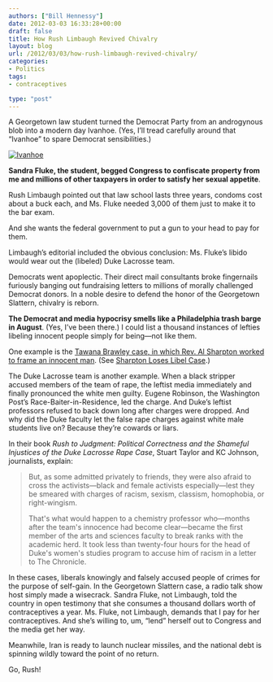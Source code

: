 ```yaml
---
authors: ["Bill Hennessy"]
date: 2012-03-03 16:33:28+00:00
draft: false
title: How Rush Limbaugh Revived Chivalry
layout: blog
url: /2012/03/03/how-rush-limbaugh-revived-chivalry/
categories:
- Politics
tags:
- contraceptives

type: "post"
---
```


A Georgetown law student turned the Democrat Party from an androgynous blob into a modern day Ivanhoe. (Yes, I’ll tread carefully around that “Ivanhoe” to spare Democrat sensibilities.)

 

[![Ivanhoe](https://ludicrite.files.wordpress.com/2012/03/ivanhoe_thumb.jpg)
](https://ludicrite.files.wordpress.com/2012/03/ivanhoe.jpg)

 

**Sandra Fluke, the student, begged Congress to confiscate property from me and millions of other taxpayers in order to satisfy her sexual appetite**. 

 

Rush Limbaugh pointed out that law school lasts three years, condoms cost about a buck each, and Ms. Fluke needed 3,000 of them just to make it to the bar exam. 

 

And she wants the federal government to put a gun to your head to pay for them.

 

Limbaugh’s editorial included the obvious conclusion: Ms. Fluke’s libido would wear out the (libeled) Duke Lacrosse team.

 

Democrats went apoplectic. Their direct mail consultants broke fingernails furiously banging out fundraising letters to millions of morally challenged Democrat donors. In a noble desire to defend the honor of the Georgetown Slattern, chivalry is reborn. 

 

**The Democrat and media hypocrisy smells like a Philadelphia trash barge in August**. (Yes, I’ve been there.) I could list a thousand instances of lefties libeling innocent people simply for being—not like them. 

 

One example is the [Tawana Brawley case, in which Rev. Al Sharpton worked to frame an innocent man](https://www.people.com/people/archive/article/0,,20099354,00.html). (See [Sharpton Loses Libel Case](https://news.bbc.co.uk/2/hi/americas/132044.stm).)

 

The Duke Lacrosse team is another example. When a black stripper accused members of the team of rape, the leftist media immediately and finally pronounced the white men guilty. Eugene Robinson, the Washington Post’s Race-Baiter-in-Residence, led the charge. And Duke’s leftist professors refused to back down long after charges were dropped. And why did the Duke faculty let the false rape charges against white male students live on? Because they’re cowards or liars.

 

In their book _Rush to Judgment: Political Correctness and the Shameful Injustices of the Duke Lacrosse Rape Case_, Stuart Taylor and KC Johnson, journalists, explain:

 

>   
> 
> But, as some admitted privately to friends, they were also afraid to cross the activists—black and female activists especially—lest they be smeared with charges of racism, sexism, classism, homophobia, or right-wingism.
> 
>    
> 
> That's what would happen to a chemistry professor who—months after the team's innocence had become clear—became the first member of the arts and sciences faculty to break ranks with the academic herd. It took less than twenty-four hours for the head of Duke's women's studies program to accuse him of racism in a letter to The Chronicle.
> 
> 

 

In these cases, liberals knowingly and falsely accused people of crimes for the purpose of self-gain. In the Georgetown Slattern case, a radio talk show host simply made a wisecrack. Sandra Fluke, not Limbaugh, told the country in open testimony that she consumes a thousand dollars worth of contraceptives a year. Ms. Fluke, not Limbaugh, demands that I pay for her contraceptives. And she’s willing to, um, “lend” herself out to Congress and the media get her way.

 

Meanwhile, Iran is ready to launch nuclear missiles, and the national debt is spinning wildly toward the point of no return.

 

Go, Rush!
